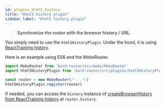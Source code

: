 ```yaml
---
id: plugins_html5_history
title: "Html5 history plugin"
sidebar_label: "Html5 history plugin"
---
```


> **Synchronize the router with the browser history / URL.**

You simply need to use the `html5HistoryPlugin`. Under the hood, it is using [ReactTraining history](https://github.com/ReactTraining/history).

Here is an example using ES6 and the MobxRouter.

```js
import MobxRouter from 'bard-router/src/mobx/MobxRouter'
import html5HistoryPlugin from 'bard-router/src/plugins/html5HistoryPlugin'

const router = new MobxRouter(/*...*/)
html5HistoryPlugin.register(router)
```

If needed, you can access the `history` instance of [createBrowserHistory from ReactTraining history](https://github.com/ReactTraining/history#usage) at `router.history`.
